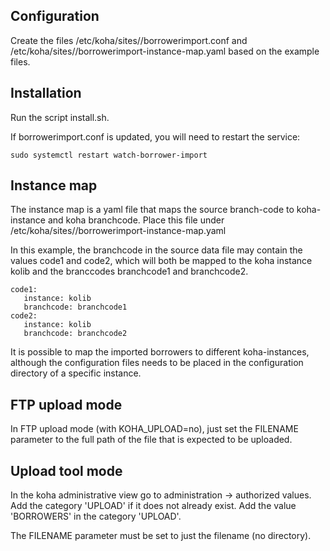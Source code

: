 Configuration
-------------

Create the files /etc/koha/sites/<instance name>/borrowerimport.conf
and /etc/koha/sites/<instance name>/borrowerimport-instance-map.yaml
based on the example files.

Installation
------------

Run the script install.sh.

If borrowerimport.conf is updated, you will need to restart the service:

    sudo systemctl restart watch-borrower-import

Instance map
------------

The instance map is a yaml file that maps the source branch-code to
koha-instance and koha branchcode. Place this file under
/etc/koha/sites/<koha instance>/borrowerimport-instance-map.yaml

In this example, the branchcode in the source data file may contain
the values code1 and code2, which will both be mapped to the koha
instance kolib and the branccodes branchcode1 and branchcode2.

    code1:
	   instance: kolib
       branchcode: branchcode1
    code2:
	   instance: kolib
       branchcode: branchcode2

It is possible to map the imported borrowers to different
koha-instances, although the configuration files needs to be placed in
the configuration directory of a specific instance.


FTP upload mode
---------------

In FTP upload mode (with KOHA_UPLOAD=no), just set the FILENAME
parameter to the full path of the file that is expected to be
uploaded.

Upload tool mode
----------------

In the koha administrative view go to administration -> authorized
values.  Add the category 'UPLOAD' if it does not already exist. Add
the value 'BORROWERS' in the category 'UPLOAD'.

The FILENAME parameter must be set to just the filename (no directory).


